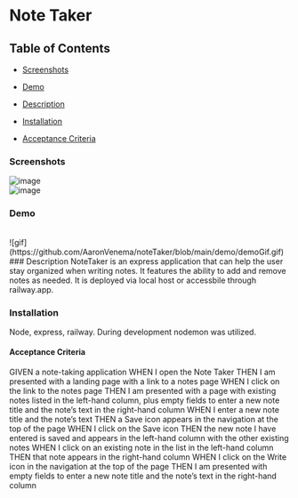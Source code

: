 # Note Taker

## Table of Contents
* [Screenshots](#Screenshots)

* [Demo](#Demo)

* [Description](#Description)

* [Installation](#Installation)

* [Acceptance Criteria](#Acceptance-Criteria)

### Screenshots
![image](https://user-images.githubusercontent.com/34764586/196578232-f47146d2-2b05-4055-902f-d962458120c0.png)
<br />
![image](https://user-images.githubusercontent.com/34764586/196578739-78a6826d-2440-43fe-94ef-dcf30b0e26af.png)
<br />

### Demo
<br />
![gif](https://github.com/AaronVenema/noteTaker/blob/main/demo/demoGif.gif)
<br />
### Description
NoteTaker is an express application that can help the user stay organized when writing notes. It features the ability to add and remove notes as needed. It is deployed via local host or accessbile through railway.app. 

### Installation
Node, express, railway. During development nodemon was utilized. 


#### Acceptance Criteria
GIVEN a note-taking application
WHEN I open the Note Taker
THEN I am presented with a landing page with a link to a notes page
WHEN I click on the link to the notes page
THEN I am presented with a page with existing notes listed in the left-hand column, plus empty fields to enter a new note title and the note’s text in the right-hand column
WHEN I enter a new note title and the note’s text
THEN a Save icon appears in the navigation at the top of the page
WHEN I click on the Save icon
THEN the new note I have entered is saved and appears in the left-hand column with the other existing notes
WHEN I click on an existing note in the list in the left-hand column
THEN that note appears in the right-hand column
WHEN I click on the Write icon in the navigation at the top of the page
THEN I am presented with empty fields to enter a new note title and the note’s text in the right-hand column


